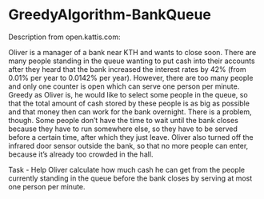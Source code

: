 # GreedyAlgorithm-BankQueue

Description from open.kattis.com:

Oliver is a manager of a bank near KTH and wants to close soon. There are many people standing in the queue wanting 
to put cash into their accounts after they heard that the bank increased the interest rates by 42% (from 0.01% per year to 0.0142% per year).
However, there are too many people and only one counter is open which can serve one person per minute. 
Greedy as Oliver is, he would like to select some people in the queue, so that the total amount of cash stored by these people is as big as possible 
and that money then can work for the bank overnight.
There is a problem, though. Some people don’t have the time to wait until the bank closes because they have to run somewhere else, so they have 
to be served before a certain time, after which they just leave. 
Oliver also turned off the infrared door sensor outside the bank, so that no more people can enter, because it’s already too crowded in the hall.

Task - Help Oliver calculate how much cash he can get from the people currently standing in the queue before the bank closes by serving at most one person per minute.
